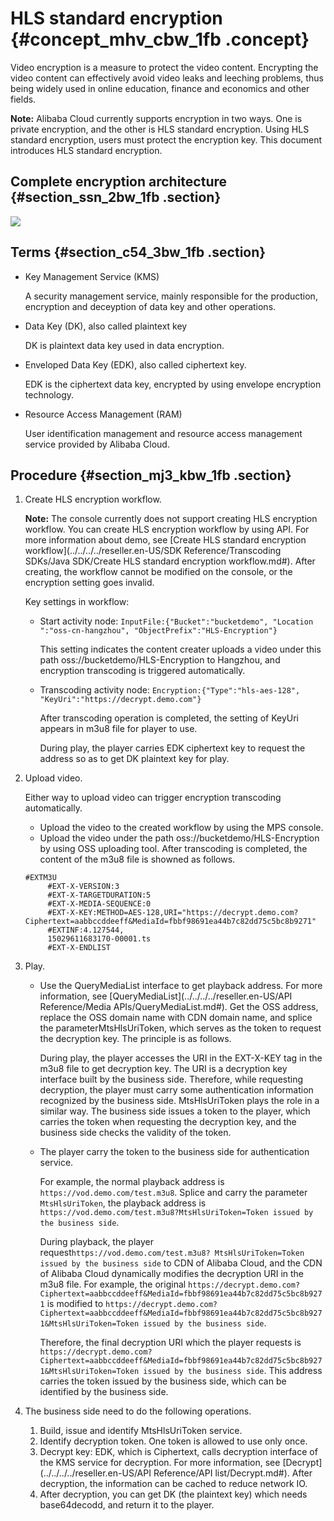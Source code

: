 # HLS standard encryption {#concept_mhv_cbw_1fb .concept}

Video encryption is a measure to protect the video content. Encrypting the video content can effectively avoid video leaks and leeching problems, thus being widely used in online education, finance and economics and other fields.

**Note:** Alibaba Cloud currently supports encryption in two ways. One is private encryption, and the other is HLS standard encryption. Using HLS standard encryption, users must protect the encryption key. This document introduces HLS standard encryption.

## Complete encryption architecture {#section_ssn_2bw_1fb .section}

![](http://static-aliyun-doc.oss-cn-hangzhou.aliyuncs.com/assets/img/11402/154357754111385_en-US.png)

## Terms {#section_c54_3bw_1fb .section}

-   Key Management Service \(KMS\)

    A security management service, mainly responsible for the production, encryption and deceyption of data key and other operations.

-   Data Key \(DK\), also called plaintext key

    DK is plaintext data key used in data encryption.

-   Enveloped Data Key \(EDK\), also called ciphertext key.

    EDK is the ciphertext data key, encrypted by using envelope encryption technology.

-   Resource Access Management \(RAM\)

    User identification management and resource access management service provided by Alibaba Cloud.


## Procedure {#section_mj3_kbw_1fb .section}

1.  Create HLS encryption workflow.

    **Note:** The console currently does not support creating HLS encryption workflow. You can create HLS encryption workflow by using API. For more information about demo, see [Create HLS standard encryption workflow](../../../../reseller.en-US/SDK Reference/Transcoding SDKs/Java SDK/Create HLS standard encryption workflow.md#). After creating, the workflow cannot be modified on the console, or the encryption setting goes invalid.

    Key settings in workflow:

    -   Start activity node: `InputFile:{"Bucket":"bucketdemo", "Location ":"oss-cn-hangzhou", "ObjectPrefix":"HLS-Encryption"}`

        This setting indicates the content creater uploads a video under this path oss://bucketdemo/HLS-Encryption to Hangzhou, and encryption transcoding is triggered automatically.

    -   Transcoding activity node: `Encryption:{"Type":"hls-aes-128", "KeyUri":"https://decrypt.demo.com"}`

        After transcoding operation is completed, the setting of KeyUri appears in m3u8 file for player to use.

        During play, the player carries EDK ciphertext key to request the address so as to get DK plaintext key for play.

2.  Upload video.

    Either way to upload video can trigger encryption transcoding automatically.

    -   Upload the video to the created workflow by using the MPS console.
    -   Upload the video under the path oss://bucketdemo/HLS-Encryption by using OSS uploading tool.
    After transcoding is completed, the content of the m3u8 file is showned as follows.

    ```
    #EXTM3U
         #EXT-X-VERSION:3
         #EXT-X-TARGETDURATION:5
         #EXT-X-MEDIA-SEQUENCE:0
         #EXT-X-KEY:METHOD=AES-128,URI="https://decrypt.demo.com?Ciphertext=aabbccddeeff&MediaId=fbbf98691ea44b7c82dd75c5bc8b9271"
         #EXTINF:4.127544,
         15029611683170-00001.ts
         #EXT-X-ENDLIST
    ```

3.  Play.
    -   Use the QueryMediaList interface to get playback address. For more information, see [QueryMediaList](../../../../reseller.en-US/API Reference/Media APIs/QueryMediaList.md#). Get the OSS address, replace the OSS domain name with CDN domain name, and splice the parameterMtsHlsUriToken, which serves as the token to request the decryption key. The principle is as follows.

        During play, the player accesses the URI in the EXT-X-KEY tag in the m3u8 file to get decryption key. The URI is a decryption key interface built by the business side. Therefore, while requesting decryption, the player must carry some authentication information recognized by the business side. MtsHlsUriToken plays the role in a similar way. The business side issues a token to the player, which carries the token when requesting the decryption key, and the business side checks the validity of the token.

    -   The player carry the token to the business side for authentication service.

        For example, the normal playback address is `https://vod.demo.com/test.m3u8`. Splice and carry the parameter `MtsHlsUriToken`, the playback address is `https://vod.demo.com/test.m3u8?MtsHlsUriToken=Token issued by the business side`.

        During playback, the player request`https://vod.demo.com/test.m3u8? MtsHlsUriToken=Token issued by the business side` to CDN of Alibaba Cloud, and the CDN of Alibaba Cloud dynamically modifies the decryption URI in the m3u8 file. For example, the original `https://decrypt.demo.com?Ciphertext=aabbccddeeff&MediaId=fbbf98691ea44b7c82dd75c5bc8b9271` is modified to `https://decrypt.demo.com?Ciphertext=aabbccddeeff&MediaId=fbbf98691ea44b7c82dd75c5bc8b9271&MtsHlsUriToken=Token issued by the business side`.

        Therefore, the final decryption URI which the player requests is `https://decrypt.demo.com?Ciphertext=aabbccddeeff&MediaId=fbbf98691ea44b7c82dd75c5bc8b9271&MtsHlsUriToken=Token issued by the business side`. This address carries the token issued by the business side, which can be identified by the business side.

4.  The business side need to do the following operations.
    1.  Build, issue and identify MtsHlsUriToken service.
    2.  Identify decryption token. One token is allowed to use only once.
    3.  Decrypt key: EDK, which is Ciphertext, calls decryption interface of the KMS service for decryption. For more information, see [Decrypt](../../../../reseller.en-US/API Reference/API list/Decrypt.md#). After decryption, the information can be cached to reduce network IO.
    4.  After decryption, you can get DK \(the plaintext key\) which needs base64decodd, and return it to the player.

